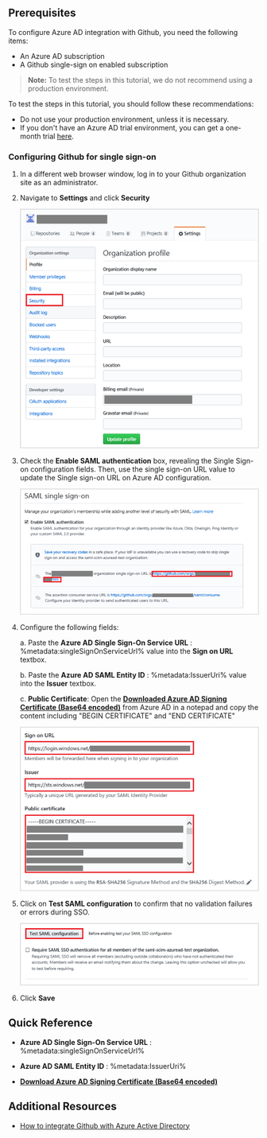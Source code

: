 ## Prerequisites

To configure Azure AD integration with Github, you need the following items:

- An Azure AD subscription
- A Github single-sign on enabled subscription

> **Note:**
> To test the steps in this tutorial, we do not recommend using a production environment.

To test the steps in this tutorial, you should follow these recommendations:

- Do not use your production environment, unless it is necessary.
- If you don't have an Azure AD trial environment, you can get a one-month trial [here](https://azure.microsoft.com/pricing/free-trial/).

### Configuring Github for single sign-on

1. In a different web browser window, log in to your Github organization site as an administrator.

2. Navigate to **Settings** and click **Security**

	![Settings](./media/tutorial_github_config_github_03.png)

3. Check the **Enable SAML authentication** box, revealing the Single Sign-on configuration fields. Then, use the single sign-on URL value to update the Single sign-on URL on Azure AD configuration.

	![Settings](./media/tutorial_github_config_github_13.png)

4. Configure the following fields:

	a. Paste the **Azure AD Single Sign-On Service URL** : %metadata:singleSignOnServiceUrl% value into the **Sign on URL** textbox.

    b. Paste the **Azure AD SAML Entity ID** : %metadata:IssuerUri% value into the **Issuer** textbox. 

    c. **Public Certificate**: Open the **[Downloaded Azure AD Signing Certificate (Base64 encoded)](%metadata:certificateDownloadBase64Url%)** from Azure AD in a notepad and copy the content including "BEGIN CERTIFICATE" and "END CERTIFICATE"

	![Settings](./media/tutorial_github_config_github_051.png)

5. Click on **Test SAML configuration** to confirm that no validation failures or errors during SSO.

	![Settings](./media/tutorial_github_config_github_06.png)

6. Click **Save**


## Quick Reference

* **Azure AD Single Sign-On Service URL** : %metadata:singleSignOnServiceUrl%

* **Azure AD SAML Entity ID** : %metadata:IssuerUri%

* **[Download Azure AD Signing Certificate (Base64 encoded)](%metadata:certificateDownloadBase64Url%)**



## Additional Resources

* [How to integrate Github with Azure Active Directory](active-directory-saas-github-tutorial.md)

